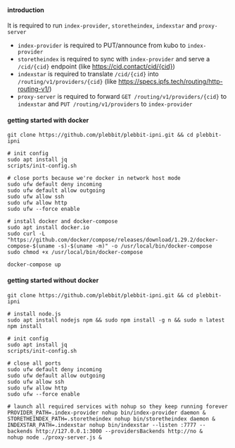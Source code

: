 #### introduction

It is required to run `index-provider`, `storetheindex`, `indexstar` and `proxy-server`

- `index-provider` is required to PUT/announce from kubo to `index-provider`
- `storetheindex` is required to sync with `index-provider` and serve a `/cid/{cid}` endpoint (like https://cid.contact/cid/{cid})
- `indexstar` is required to translate `/cid/{cid}` into `/routing/v1/providers/{cid}` (like https://specs.ipfs.tech/routing/http-routing-v1/)
- `proxy-server` is required to forward `GET /routing/v1/providers/{cid}` to `indexstar` and `PUT /routing/v1/providers` to `index-provider` 

#### getting started with docker
```
git clone https://github.com/plebbit/plebbit-ipni.git && cd plebbit-ipni

# init config
sudo apt install jq
scripts/init-config.sh

# close ports because we're docker in network host mode
sudo ufw default deny incoming
sudo ufw default allow outgoing
sudo ufw allow ssh
sudo ufw allow http
sudo ufw --force enable

# install docker and docker-compose
sudo apt install docker.io
sudo curl -L "https://github.com/docker/compose/releases/download/1.29.2/docker-compose-$(uname -s)-$(uname -m)" -o /usr/local/bin/docker-compose
sudo chmod +x /usr/local/bin/docker-compose

docker-compose up
```

#### getting started without docker
```
git clone https://github.com/plebbit/plebbit-ipni.git && cd plebbit-ipni

# install node.js
sudo apt install nodejs npm && sudo npm install -g n && sudo n latest
npm install

# init config
sudo apt install jq
scripts/init-config.sh

# close all ports
sudo ufw default deny incoming
sudo ufw default allow outgoing
sudo ufw allow ssh
sudo ufw allow http
sudo ufw --force enable

# launch all required services with nohup so they keep running forever
PROVIDER_PATH=.index-provider nohup bin/index-provider daemon &
STORETHEINDEX_PATH=.storetheindex nohup bin/storetheindex daemon &
INDEXSTAR_PATH=.indexstar nohup bin/indexstar --listen :7777 --backends http://127.0.0.1:3000 --providersBackends http://no &
nohup node ./proxy-server.js &
```
